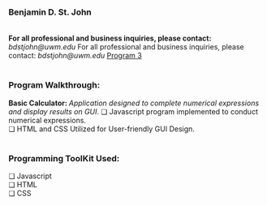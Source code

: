<h3>Benjamin D. St. John</h3><br>
<p1><b>For all professional and business inquiries, please contact:</b><i> bdstjohn@uwm.edu</i></p1>
<p1>For all professional and business inquiries, please contact:<i> bdstjohn@uwm.edu</i></p1>
<a href="https://github.com/sanctusjack/Project-3-Calculator">Program 3</a>
<br>
<br>
<h3>Program Walkthrough:</h3>
<b>Basic Calculator: </b>
<i>Application designed to complete numerical expressions and display results on GUI</i>.
    ❏ Javascript program implemented to conduct numerical expressions.<br>
    ❏ HTML and CSS Utilized for User-friendly GUI Design.
<br>
<br>
<h3>Programming ToolKit Used:</h3>
    ❏ Javascript<br>
    ❏ HTML <br>
    ❏ CSS <br>
<br>
<br>


